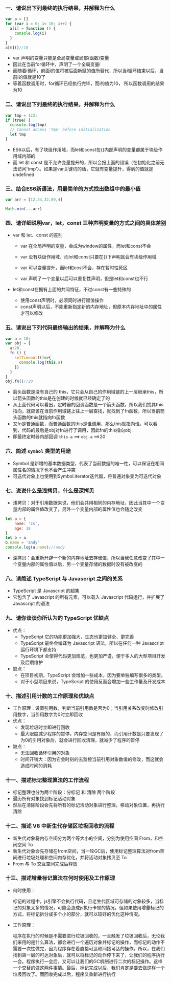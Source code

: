 ### 一、请说出下列最终的执行结果，并解释为什么

```js
var a = []
for (var i = 0; i< 10; i++) {
  a[i] = function () {
    console.log(i)
  }
}
a[6]()//10
```

+ var 声明的变量只能是全局变量或局部(函数)变量
+ 因此在当前for循环中，声明了一个全局变量i
+ 而随着i循环，前面i的值将被后面新赋的值所替代，所以当i循环结束以后，当前i的值就是10了
+ 等着函数调用时，for循环已经执行完毕，而i的值为10， 所以函数调用的结果为10

### 二、请说出下列最终的执行结果，并解释为什么

```js
var tmp = 123;
if (true) {
  console.log(tmp) 
  // Cannot access 'tmp' before initialization
  let tmp
}
```

+ ES6以后，有了块级作用域，而let和const在{}内部声明的变量都属于块级作用域内部的
+ 而 let 和 const 是不允许变量提升的，所以会报上面的错误（在初始化之前无法访问'tmp'）。如果是var关键词的话，它就有变量提升，得到的值就是undefined

### 三、结合ES6新语法，用最简单的方式找出数组中的最小值

```js
var arr = [12,34,32,89,4]
```

```js
Math.min(...arr)
```

### 四、请详细说明var，let，const 三种声明变量的方式之间的具体差别

+ var 和 let、const 的差别
  + var 在全局声明的变量，会成为window的属性，而let和const不会

  + var 没有块级作用域，而let和const只要在{}下声明就会有块级作用域
  + var 可以变量提升，而let和cost不会，存在暂时性死区
  + var 声明了一个变量以后可以重复性声明，但是let和const也不行

+ let和const在拥有上面的共同特征，不过const有一些特殊的

  + 使用const声明时，必须同时进行赋值操作
  + const声明以后，不能重新指定新的内存地址，但原本内存地址中的属性才可以修改

### 五、请说出下列代码最终输出的结果，并解释为什么

```js
var a = 10;
var obj = {
  a:20,
  fn () {
    setTimeout(()=>{
      console.log(this.a)
    })
  }
}
obj.fn()//20
```

+ 箭头函数是没有自己的 this，它只会从自己的作用域链的上一层继承this，所以箭头函数的this是在创建的时候就已经确定了的
+ 从上面代码可以看出，定时器的回调函数是一个箭头函数，所以我们找其this指向，就应该在当前作用域链上往上一层查找，就找到了fn函数，所以当前箭头函数的this就指向fn函数
+ 又fn是普通函数，而普通函数的this是谁调用，那么this就指向谁。可以看到，代码的最后是obj对fn进行了调用，因此fn的this指向obj
+ 即最终定时器内部回调 `this.a`  ==> `obj.a` ==>20

### 六、简述 `symbol` 类型的用途

+ Symbol 是新增的基本数据类型，代表了当前数据的唯一性，可以保证在相同属性名的情况下也不会产生冲突
+ 可迭代对象上也使用到Symbol.iterator迭代器，将普通对象变为可迭代对象

### 七、说说什么是浅拷贝，什么是深拷贝

+ 浅拷贝：对于引用数据来说，他们会共用相同的内存地址，因此当其中一个变量内部的属性值改变了，另外一个变量内部的属性值也会随之改变

```js
let a = {
	name: 'zs',
	age: 18
}
let b = a 
b.name = 'andy'
console.log(a.name);//andy
```

+ 深拷贝：会重新开辟一个新的内存地址去存储值，所以当我任意改变了其中一个变量内部的属性值以后，另一个变量存储的数据时没有被改变的

### 八、请简述 TypeScript 与 Javascript 之间的关系

+ TypeScript 是 Javascript 的超集
+ 它包含了 Javascript 的所有元素，可以载入 Javascript 代码运行，并扩展了 Javascript 的语法

### 九、请你谈谈你所认为的 TypeScript 优缺点

+ 优点：
  + TypeScript 它的功能更加强大，生态也更加健全、更完善
  + TypeScript 最终会编译为 Javascript 语法，所以在任何一种 Javascript 运行环境下都支持
  + TypeScript 会使得代码更加规范，也更加严谨，便于多人的大型项目开发及后期维护
+ 缺点：
  + 在项目初期，TypeScript 会增加一些成本，因为要单独编写很多的类型。
  + 对于小型项目来说，TypeScript 的使用反而会增加一些工作量及开发成本

### 十、描述引用计数的工作原理和优缺点

+ 工作原理：设置引用数，判断当前引用数是否为0；当引用关系改变时修改引用数字，当引用数字为0时立即回收
+ 优点：
  + 发现垃圾时立即进行回收
  + 最大限度减少程序的暂停，内存空间是有限的，而引用计数是只要发现了为0的引用对象后，就会进行回收清理，就减少了程序的暂停
+ 缺点：
  + 无法回收循环引用的对象
  + 时间开销大：因为它会时刻的去监控当前引用对象数值的修改，而这就会造成时间的消耗

### 十一、描述标记整理算法的工作流程

+ 标记整理也分为两个阶段：分标记 和 清除 两个阶段
+ 遍历所有对象找到标记活动对象
+ 然后在清除阶段会先将所有的标记活动对象进行整理，移动对象位置，再执行清除

### 十二、描述 V8 中新生代存储区垃圾回收的流程

+ 新生代对象将内存空间分为两个等大小的空间，分别为使用空间 From，和空闲空间 To
+ 新生代对象会先存储在from空间，当一轮GC后，使用标记整理算法对from空间进行垃圾处理和空间内存优化，并将活动对象拷贝至 To
+ From 与 To 交互空间完成后释放

### 十三、描述增量标记算法在何时使用及工作原理

+ 何时使用：

  标记的过程中，js引擎不会执行代码，且老生代区域可存储的对象较多，当标记的对象太多的情况，可能会造成js执行卡顿的情况，但如果使用增量标记的方式，将标记拆分成多个小的部分，就可以较好的优化这种情况。

+ 工作原理：

  程序在执行的时候是不需要进行垃圾回收的，一旦触发了垃圾回收后，无论我们采用的是什么算法，都会进行一个遍历对象并标记的操作，而标记的动作不需要一次性做完，因为程序存在着直接可达和间接可达的操作。所以，在我们找到第一层的可达对象后，就可以将标记的动作停下来了，让我们的程序执行一会。程序执行一会后，又可以让我们的GC机制进行二次的标记操作。这样一个交替的做这两件事情。最后，标记完成以后，我们肯定是要去做这样一个垃圾回收了。而回收完成以后，程序又重新进行执行

